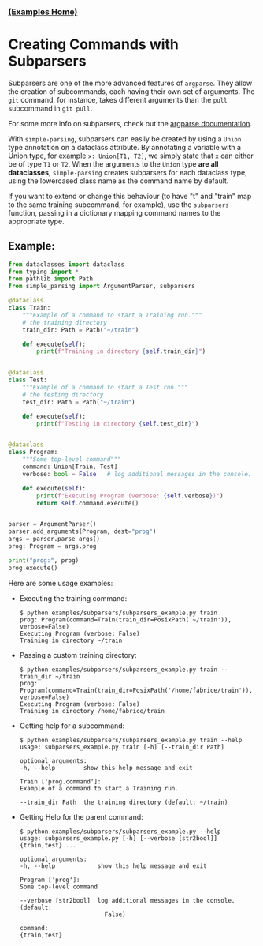 ### [(Examples Home)](../README.md)

# Creating Commands with Subparsers

Subparsers are one of the more advanced features of `argparse`. They allow the creation of subcommands, each having their own set of arguments. The `git` command, for instance, takes different arguments than the `pull` subcommand in `git pull`.

For some more info on subparsers, check out the [argparse documentation](https://docs.python.org/3/library/argparse.html#argparse.ArgumentParser.add_subparsers).

With `simple-parsing`, subparsers can easily be created by using a `Union` type annotation on a dataclass attribute. By annotating a variable with a Union type, for example `x: Union[T1, T2]`, we simply state that `x` can either be of type `T1` or `T2`. When the arguments to the `Union` type **are all dataclasses**, `simple-parsing` creates subparsers for each dataclass type, using the lowercased class name as the command name by default.

If you want to extend or change this behaviour (to have "t" and "train" map to the same training subcommand, for example), use the `subparsers` function, passing in a dictionary mapping command names to the appropriate type.

<!-- TODO: if the string name in the dict has an uppercase letter, the command might not be executable? -->

## Example:

```python
from dataclasses import dataclass
from typing import *
from pathlib import Path
from simple_parsing import ArgumentParser, subparsers

@dataclass
class Train:
    """Example of a command to start a Training run."""
    # the training directory
    train_dir: Path = Path("~/train")

    def execute(self):
        print(f"Training in directory {self.train_dir}")


@dataclass
class Test:
    """Example of a command to start a Test run."""
    # the testing directory
    test_dir: Path = Path("~/train")

    def execute(self):
        print(f"Testing in directory {self.test_dir}")


@dataclass
class Program:
    """Some top-level command"""
    command: Union[Train, Test]
    verbose: bool = False   # log additional messages in the console.

    def execute(self):
        print(f"Executing Program (verbose: {self.verbose})")
        return self.command.execute()


parser = ArgumentParser()
parser.add_arguments(Program, dest="prog")
args = parser.parse_args()
prog: Program = args.prog

print("prog:", prog)
prog.execute()
```

Here are some usage examples:

- Executing the training command:

  ```console
  $ python examples/subparsers/subparsers_example.py train
  prog: Program(command=Train(train_dir=PosixPath('~/train')), verbose=False)
  Executing Program (verbose: False)
  Training in directory ~/train
  ```

- Passing a custom training directory:

  ```console
  $ python examples/subparsers/subparsers_example.py train --train_dir ~/train
  prog: Program(command=Train(train_dir=PosixPath('/home/fabrice/train')), verbose=False)
  Executing Program (verbose: False)
  Training in directory /home/fabrice/train
  ```

- Getting help for a subcommand:

  ```console
  $ python examples/subparsers/subparsers_example.py train --help
  usage: subparsers_example.py train [-h] [--train_dir Path]

  optional arguments:
  -h, --help        show this help message and exit

  Train ['prog.command']:
  Example of a command to start a Training run.

  --train_dir Path  the training directory (default: ~/train)
  ```

- Getting Help for the parent command:

  ```console
  $ python examples/subparsers/subparsers_example.py --help
  usage: subparsers_example.py [-h] [--verbose [str2bool]] {train,test} ...

  optional arguments:
  -h, --help            show this help message and exit

  Program ['prog']:
  Some top-level command

  --verbose [str2bool]  log additional messages in the console. (default:
                          False)

  command:
  {train,test}
  ```
